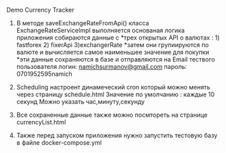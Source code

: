 Demo Currency Tracker

1) В методе saveExchangeRateFromApi() класса ExchangeRateServiceImpl
 выполняется основаная логика приложения собираются данные с
   *трех открытых API о валютах : 1) fastforex 2) fixerApi 3)exchangerRate
   *затем они групиируются по валюте и вычисляется самое наименьшее значение для покупки
   *эти данные сохраняются в базе и отправляются на Email тествого пользователя 
    логин: namichsurmanov@gmail.com
   пароль: 0701952595namich

2) Scheduling настроент динамеческий cron который можно менять через страницу schedule.html
   Значение по умолчанию : каждые 10 секунд 
   Можно указать час,минуту,секунду

3) Все сохраненные данные также можно посмтореть на странице currencyList.html

4) Также перед запуском приложения нужно запустить тестовую базу в файле docker-compose.yml